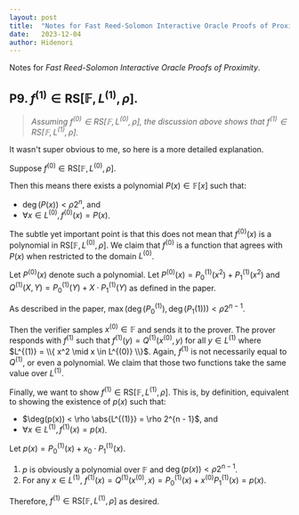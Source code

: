 ```yaml
---
layout: post
title:  "Notes for Fast Reed-Solomon Interactive Oracle Proofs of Proximity(TODO)"
date:   2023-12-04
author: Hidenori
---
```


Notes for _Fast Reed-Solomon Interactive Oracle Proofs of Proximity_.

## P9. $f^{(1)} \in \text{RS}[\mathbb{F}, L^{(1)}, \rho]$.

> _Assuming $f^{(0)} \in \text{RS}[\mathbb{F}, L^{(0)}, \rho]$, the discussion above shows that $f^{(1)} \in \text{RS}[\mathbb{F}, L^{(1)}, \rho]$._

It wasn't super obvious to me, so here is a more detailed explanation.

Suppose $f^{(0)} \in \text{RS}[\mathbb{F}, L^{(0)}, \rho]$.

Then this means there exists a polynomial $P(x) \in \mathbb{F}[x]$ such that:

- $\deg(P(x)) < \rho 2^n$, and
- $\forall x \in L^{(0)}, f^{(0)}(x) = P(x)$.

The subtle yet important point is that this does not mean that $f^{(0)}(x)$ is a polynomial in $\text{RS}[\mathbb{F}, L^{(0)}, \rho]$.
We claim that $f^{(0)}$ is a function that agrees with $P(x)$ when restricted to the domain $L^{(0)}$.

Let $P^{(0)}(x)$ denote such a polynomial.
Let $P^{(0)}(x) = P_0^{(1)}(x^2) + P_1^{(1)}(x^2)$ and $Q^{(1)}(X, Y) = P_0^{(1)}(Y) + X \cdot P_1^{(1)}(Y)$ as defined in the paper.

As described in the paper, $\max(\deg(P_0^{(1)}), \deg(P_1{(1)})) < \rho 2^{n - 1}$.

Then the verifier samples $x^{(0)} \in \mathbb{F}$ and sends it to the prover.
The prover responds with $f^{(1)}$ such that $f^{(1)}(y) = Q^{(1)}(x^{(0)}, y)$ for all $y \in L^{(1)}$ where $L^{(1)} = \\{ x^2 \mid x \in L^{(0)} \\}$.
Again, $f^{(1)}$ is not necessarily equal to $Q^{(1)}$, or even a polynomial.
We claim that those two functions take the same value over $L^{(1)}$.

Finally, we want to show $f^{(1)} \in \text{RS}[\mathbb{F}, L^{(1)}, \rho]$.
This is, by definition, equivalent to showing the existence of $p(x)$ such that:

- $\deg(p(x)) < \rho \abs{L^{(1)}} = \rho 2^{n - 1}$, and
- $\forall x \in L^{(1)}, f^{(1)}(x) = p(x)$.

Let $p(x) = P_0^{(1)}(x) + x_0 \cdot P_1^{(1)}(x)$.

1. $p$ is obviously a polynomial over $\mathbb{F}$ and $\deg(p(x)) < \rho 2^{n - 1}$.
2. For any $x \in L^{(1)}$, $f^{(1)}(x) = Q^{(1)}(x^{(0)}, x) = P_0^{(1)}(x) + x^{(0)}P_1^{(1)}(x) = p(x)$.

Therefore, $f^{(1)} \in \text{RS}[\mathbb{F}, L^{(1)}, \rho]$ as desired.
